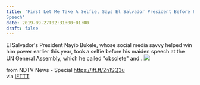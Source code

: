 ```yaml
---
title: 'First Let Me Take A Selfie, Says El Salvador President Before First UN
Speech'
date: 2019-09-27T02:31:00+01:00
draft: false
---
```


El Salvador's President Nayib Bukele, whose social media savvy helped win him power earlier this year, took a selfie before his maiden speech at the UN General Assembly, which he called "obsolete" and...![](http://feeds.feedburner.com/~r/NDTV-LatestNews/~4/is-hUMDm4kc)  
  
from NDTV News - Special https://ift.tt/2n1SQ3u  
via [IFTTT](https://ifttt.com/?ref=da&site=blogger)